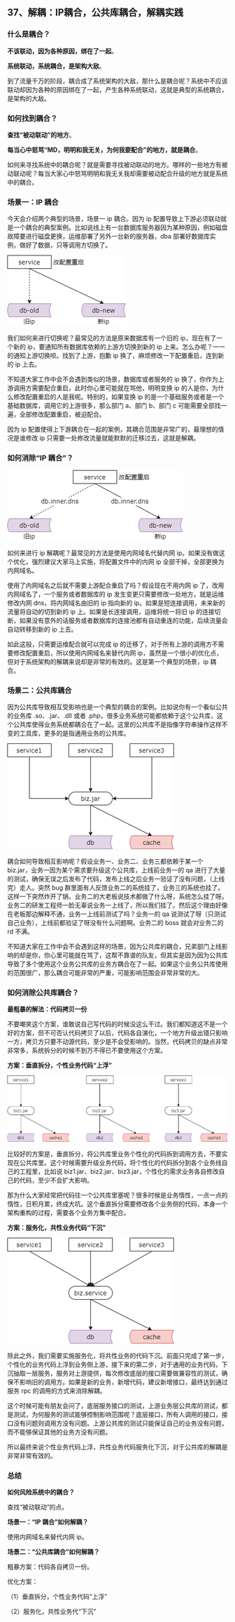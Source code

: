 ## 37、解耦：IP耦合，公共库耦合，解耦实践

### 什么是耦合？

**不该联动，因为各种原因，绑在了一起**。

**系统联动，系统耦合，是架构大敌**。

到了流量千万的阶段，耦合成了系统架构的大敌，那什么是耦合呢？系统中不应该联动却因为各种的原因绑在了一起，产生各种系统联动，这就是典型的系统耦合，是架构的大敌。

### 如何找到耦合？

**查找“被动联动”的地方**。

**每当心中怒骂“MD，明明和我无关，为何我要配合”的地方，就是耦合**。

如何来寻找系统中的耦合呢？就是需要寻找被动联动的地方。哪样的一些地方有被动联动呢？每当大家心中怒骂明明和我无关我却需要被动配合升级的地方就是系统中的耦合。

### 场景一：IP 耦合

今天会介绍两个典型的场景，场景一 ip 耦合。因为 ip 配置导致上下游必须联动就是一个耦合的典型案例。比如说线上有一台数据库服务器因为某种原因，例如磁盘故障要进行磁盘更换，运维部署了另外一台新的服务器，dba 部署好数据库实例，做好了数据，只等调用方切换了。

![](image/ch4-37-场景一：IP耦合.png)

我们如何来进行切换呢？最常见的方法是原来数据库有一个旧的 ip，现在有了一个新的 ip，要通知所有数据库依赖的上游方切换到新的 ip 上来。怎么办呢？一一的通知上游切换呗。找到了上游，抱歉 ip 换了，麻烦修改一下配置重启，连到新的 ip 上去。

不知道大家工作中会不会遇到类似的场景，数据库或者服务的 ip 换了，你作为上游调用方需要配合重启，此时你心里可能就在骂他，明明变换 ip 的人是你，为什么修改配置重启的人是我呢。特别的，如果变换 ip 的是一个基础服务或者是一个基础数据库，调用它的上游很多，那么部门 a、部门 b、部门 c 可能需要全部找一遍，全部修改配置重启，被迫配合。

因为 ip 配置使得上下游耦合在一起的案例，其耦合范围是非常广的，最理想的情况是谁修改 ip 只需要一处修改流量就能默默的迁移过去，这就是解耦。

### 如何消除“IP 耦合”？

![](image/ch4-37-如何消除“IP耦合”.png)

如何来进行 ip 解耦呢？最常见的方法是使用内网域名代替内网 ip。如果没有做这个优化，强烈建议大家马上实施，将配置文件中的内网 ip 全部干掉，全部更换为内网域名。

使用了内网域名之后就不需要上游配合重启了吗？假设现在不用内网 ip 了，改用内网域名了，一个服务或者数据库的 ip 发生变更只需要修改一处地方，就是运维修改内网 dns，将内网域名由旧的 ip 指向新的 ip。如果是短连接调用，未来新的流量将自动的切到新的 ip 上。如果是长连接调用，运维将统一将旧 ip 的连接切断，如果没有意外的话服务或者数据库的连接池都有自动重连的功能，后续流量会自动转移到新的 ip 上去。

如此这般，只需要运维配合就可以完成 ip 的迁移了，对于所有上游的调用方不需要修改配置重启，所以使用内网域名来替代内网 ip，虽然是一个很小的优化点，但对于系统架构的解耦来说却是非常的有效的。这是第一个典型的场景，ip 耦合。

### 场景二：公共库耦合

因为公共库导致相互受影响也是一个典型的耦合的案例。比如说你有一个看似公共的业务库 .so、.jar、.dll 或者 .php，很多业务系统可能都依赖于这个公共库，这个公共库使得业务系统都耦合在了一起。这里的公共库不是指像字符串操作这样不变的工具库，更多的是指通用业务的公共库。

![](image/ch4-37-场景二：公共库耦合.png)

耦合如何导致相互影响呢？假设业务一、业务二、业务三都依赖于某一个 biz.jar，业务一因为某个需求要升级这个公共库，上线前业务一的 qa 进行了大量的测试，确保无误之后发布了代码，发布上线之后业务一验证了没有问题，（上线完）走人。突然 bug 群里面有人反馈业务二的系统挂了，业务三的系统也挂了。这样一下突然炸开了锅，业务二的大老板说技术都做了什么呀，系统怎么挂了呀。业务二的研发工程师一脸无辜说业务一上线了，所以我们挂了。然后这个理由好像在老板那边解释不通，业务一上线前测试了吗？业务一的 qa 说测试了呀（只测试自己业务），上线前都验证了呀没有什么问题啊。业务二的 boss 就会对业务二的 rd 不满。

不知道大家在工作中会不会遇到这样的场景，因为公共库的耦合，兄弟部门上线影响的却是你，你心里可能就在骂了，这帮不靠谱的队友，但其实是因为因为公共库导致了多个使用这个业务公共库的业务方耦合在了一起。如果这个业务公共库使用的范围很广，那么耦合可能非常的严重，可能影响范围会非常非常的大。

### 如何消除公共库耦合？

**最粗暴的解法：代码拷贝一份**

不要嘲笑这个方案，谁敢说自己写代码的时候没这么干过。我们都知道这不是一个好的方案，但不可否认代码拷贝了以后，代码各自演化，一个地方升级出错只影响一方，拷贝方只要不动源代码，至少是不会受影响的。当然，代码拷贝的缺点非常非常多，系统拆分的时候不到万不得已不要使用这个方案。

**方案：垂直拆分，个性业务代码“上浮”**

![](image/ch4-37-方案：垂直拆分，个性业务代码“上浮”.png)

比较好的方案是，垂直拆分，将公共库里业务个性化的代码拆到调用方去，不要实现在公共库里。这个时候需要升级业务代码，将个性化的代码拆分到各个业务线自己的工程里，比如说 biz1.jar、biz2.jar、biz3.jar，个性化的需求业务各自修改自己的代码，至少不会扩大影响。

那为什么大家经常把代码往一个公共库里塞呢？很多时候是业务惰性，一点一点的惰性，日积月累，终成大坑。这个垂直拆分需要修改各个业务侧的代码，本身一个架构重构的过程，需要各个业务方集中配合。

**方案：服务化，共性业务代码“下沉”**

![](image/ch4-37-方案：服务化，共性业务代码“下沉”.png)

除此之外，我们需要实施服务化，将共性业务的代码下沉。前面只完成了第一步，个性化的业务代码上浮到业务侧上游，接下来的第二步，对于通用的业务代码，下沉抽取一层服务，服务对上游提供，每次修改底层的接口需要做兼容性的测试，确保不影响旧的调用方。如果是新的业务，新增代码，建议新增接口，最终达到通过服务 rpc 的调用的方式来消除解耦。

这个时候可能有朋友会问了，底层服务接口的测试，上游业务层公共库的测试，都是测试，为何服务的测试能够控制影响范围呢？底层接口，所有人调用的接口，接口没有问题则调用方没有问题。上游公共库的测试只能保证自己的业务没有问题，而不能够保证其他的业务方没有问题。

所以最终来说个性业务代码上浮，共性业务代码服务化下沉，对于公共库的解耦是非常非常有效的。

### 总结

**如何风险系统中的耦合？**

查找“被动联动”的点。

**场景一：“IP 耦合”如何解耦？**

使用内网域名来替代内网 ip。

**场景二：“公共库耦合”如何解耦？**

粗暴方案：代码各自拷贝一份。

优化方案：

（1）垂直拆分，个性业务代码“上浮”

（2）服务化，共性业务代“下沉”